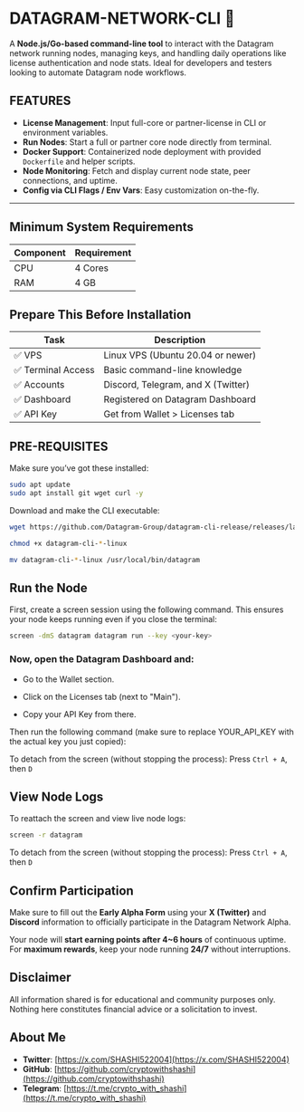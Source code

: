 # DATAGRAM-NETWORK-CLI 🚀

A **Node.js/Go-based command-line tool** to interact with the Datagram network running nodes, managing keys, and handling daily operations like license authentication and node stats. Ideal for developers and testers looking to automate Datagram node workflows.

## FEATURES

- **License Management**: Input full-core or partner-license in CLI or environment variables.
- **Run Nodes**: Start a full or partner core node directly from terminal.
- **Docker Support**: Containerized node deployment with provided `Dockerfile` and helper scripts.
- **Node Monitoring**: Fetch and display current node state, peer connections, and uptime.
- **Config via CLI Flags / Env Vars**: Easy customization on-the-fly.

---

##  Minimum System Requirements

| Component | Requirement |
|-----------|-------------|
| CPU       | 4 Cores     |
| RAM       | 4 GB        |

##  Prepare This Before Installation

| Task | Description |
|------|-------------|
| ✅ VPS | Linux VPS (Ubuntu 20.04 or newer) |
| ✅ Terminal Access | Basic command-line knowledge |
| ✅ Accounts | Discord, Telegram, and X (Twitter) |
| ✅ Dashboard | Registered on Datagram Dashboard |
| ✅ API Key | Get from Wallet > Licenses tab |


## PRE-REQUISITES

Make sure you’ve got these installed:

```bash
sudo apt update
sudo apt install git wget curl -y
```
Download and make the CLI executable:

```bash
wget https://github.com/Datagram-Group/datagram-cli-release/releases/latest/download/datagram-cli-$(uname -m)-linux
```

```bash
chmod +x datagram-cli-*-linux
```

```bash
mv datagram-cli-*-linux /usr/local/bin/datagram
```

## Run the Node

First, create a screen session using the following command. This ensures your node keeps running even if you close the terminal:

```bash
screen -dmS datagram datagram run --key <your-key>
```

### Now, open the Datagram Dashboard and:

- Go to the Wallet section.

- Click on the Licenses tab (next to "Main").

- Copy your API Key from there.

Then run the following command (make sure to replace YOUR_API_KEY with the actual key you just copied):


To detach from the screen (without stopping the process): Press `Ctrl + A`, then `D`

## View Node Logs

To reattach the screen and view live node logs:

```bash
screen -r datagram
```

To detach from the screen (without stopping the process): Press `Ctrl + A`, then `D`


## Confirm Participation

Make sure to fill out the **Early Alpha Form** using your **X (Twitter)** and **Discord** information to officially participate in the Datagram Network Alpha.

Your node will **start earning points after 4~6 hours** of continuous uptime. For **maximum rewards**, keep your node running **24/7** without interruptions.


## Disclaimer

All information shared is for educational and community purposes only. Nothing here constitutes financial advice or a solicitation to invest.

## About Me

- **Twitter**: [https://x.com/SHASHI522004](https://x.com/SHASHI522004)
- **GitHub**: [https://github.com/cryptowithshashi](https://github.com/cryptowithshashi)
- **Telegram**: [https://t.me/crypto_with_shashi](https://t.me/crypto_with_shashi)
